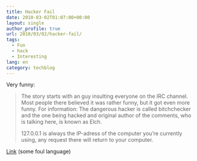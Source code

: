 ```yaml
---
title: Hacker Fail
date: 2010-03-02T01:07:00+00:00
layout: single
author_profile: true
url: 2010/03/02/hacker-fail/
tags:
  - Fun
  - hack
  - Interesting
lang: en
category: techblog
---
```

Very funny:

> The story starts with an guy insulting everyone on the IRC channel. Most people there believed it was rather funny, but it got even more funny. For information: The dangerous hacker is called bitchchecker and the one being hacked and original author of the comments, who is talking here, is known as Elch.
> 
> 127.0.0.1 is always the IP-adress of the computer you’re currently using, any request there will return to your computer.

[Link](http://whatthehell.eu/hacker-story) (some foul language)